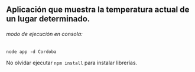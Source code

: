 ## Aplicación que muestra la temperatura actual de un lugar determinado.

###### modo de ejecución en consola:
```node app -d Cordoba```

No olvidar ejecutar ```npm install``` para instalar librerías.